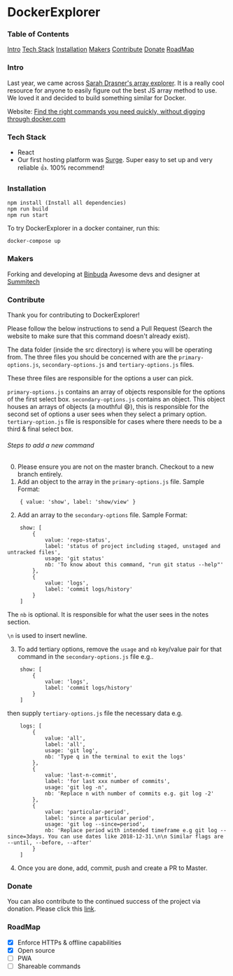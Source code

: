 # DockerExplorer
### Table of Contents
[Intro](https://github.com/binbuda/dockerexplorer/blob/master/README.md#intro)
[Tech Stack](https://github.com/binbuda/dockerexplorer/blob/master/README.md#tech-stack)
[Installation](https://github.com/binbuda/dockerexplorer/blob/master/README.md#installation)
[Makers](https://github.com/binbuda/dockerexplorer/blob/master/README.md#makers)
[Contribute](https://github.com/binbuda/dockerexplorer/blob/master/README.md#contribute)
[Donate](https://github.com/binbuda/dockerexplorer/blob/master/README.md#donate)
[RoadMap](https://github.com/binbuda/dockerexplorer/blob/master/README.md#roadmap)

### Intro
Last year, we came across [Sarah Drasner's array explorer](https://github.com/sdras/array-explorer). It is a really cool resource for anyone to easily figure out the best JS array method to use. We loved it and decided to build something similar for Docker.

Website: [Find the right commands you need quickly, without digging through docker.com](https://dockerexplorer.com)

### Tech Stack
- React
- Our first hosting platform was [Surge](https://surge.sh). Super easy to set up and very reliable :+1:. 100% recommend!

### Installation
```
npm install (Install all dependencies)
npm run build
npm run start
```

To try DockerExplorer in a docker container, run this:
```
docker-compose up
```

### Makers
Forking and developing at [Binbuda](https://binbuda.io)
Awesome devs and designer at [Summitech](https://summitech.ng)

### Contribute
Thank you for contributing to DockerExplorer!

Please follow the below instructions to send a Pull Request (Search the website to make sure that this command doesn't already exist).

The data folder (inside the src directory) is where you will be operating from. The three files you should be concerned with are the `primary-options.js`, `secondary-options.js` and `tertiary-options.js` files. 

These three files are responsible for the options a user can pick. 

`primary-options.js` contains an array of objects responsible for the options of the first select box. 
`secondary-options.js` contains an object. This object houses an arrays of objects (a mouthful :smile:), this is responsible for the second set of options a user sees when they select a primary option. 
`tertiary-option.js` file is responsible for cases where there needs to be a third & final select box.

###### Steps to add a new command
0. Please ensure you are not on the master branch. Checkout to a new branch entirely.
1. Add an object to the array in the `primary-options.js` file. Sample Format:
```
    { value: 'show', label: 'show/view' }
```
2. Add an array to the `secondary-options` file. Sample Format:
```
    show: [
        {
            value: 'repo-status',
            label: 'status of project including staged, unstaged and untracked files',
            usage: 'git status'
            nb: 'To know about this command, "run git status --help"'
        },
        {
            value: 'logs',
            label: 'commit logs/history'
        }
    ]
```
The `nb` is optional. It is responsible for what the user sees in the notes section. 
  
`\n` is used to insert newline.
  
3. To add tertiary options, remove the `usage` and `nb` key/value pair for that command in the `secondary-options.js` file e.g..
```
    show: [
        {
            value: 'logs',
            label: 'commit logs/history'
        }
    ]
```
  
then supply `tertiary-options.js` file the necessary data e.g.

```
    logs: [
        {
            value: 'all',
            label: 'all',
            usage: 'git log',
            nb: 'Type q in the terminal to exit the logs'
        },
        {
            value: 'last-n-commit',
            label: 'for last xxx number of commits',
            usage: 'git log -n',
            nb: 'Replace n with number of commits e.g. git log -2'
        },
        {
            value: 'particular-period',
            label: 'since a particular period',
            usage: 'git log --since=period',
            nb: 'Replace period with intended timeframe e.g git log --since=3days. You can use dates like 2018-12-31.\n\n Similar flags are --until, --before, --after'
        }
    ]
```
4. Once you are done, add, commit, push and create a PR to Master.

### Donate

You can also contribute to the continued success of the project via donation. Please click this [link](#).

### RoadMap

- [x] Enforce HTTPs & offline capabilities
- [x] Open source
- [ ] PWA
- [ ] Shareable commands
